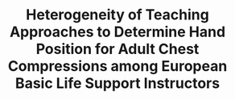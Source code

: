 ---
layout: default
title: Heterogeneity of Teaching Approaches to Determine Hand Position for Adult Chest Compressions among European Basic Life Support Instructors
authors: Nino Fijačko, Ruth Masterson Creber, Sander Van Goor, Matej Strnad, Robert Greif
publication: Resuscitation
year: 2022
link: https://www.resuscitationjournal.com/article/S0300-9572(22)00661-X/fulltext
---
